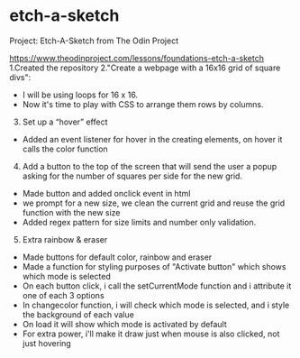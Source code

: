 # etch-a-sketch
Project: Etch-A-Sketch from The Odin Project


https://www.theodinproject.com/lessons/foundations-etch-a-sketch
1.Created the repository 
2."Create a webpage with a 16x16 grid of square divs":
- I will be using loops for 16 x 16. 
- Now it's time to play with CSS to arrange them rows by columns. 
3. Set up a “hover” effect 
- Added an event listener for hover in the creating elements, on hover it calls the color function
4. Add a button to the top of the screen that will send the user a popup asking for the number of squares per side for the new grid.
- Made button and added onclick event in html 
- we prompt for a new size, we clean the current grid and reuse the grid function with the new size
- Added regex pattern for size limits and number only validation. 
5. Extra rainbow & eraser
- Made buttons for default color, rainbow and eraser
- Made a function for styling purposes of "Activate button" which shows which mode is selected
- On each button click, i call the setCurrentMode function and i attribute it one of each 3 options
- In changecolor function, i will check which mode is selected, and i style the background of each value
- On load it will show which mode is activated by default
- For extra power, i'll make it draw just when mouse is also clicked, not just hovering

